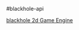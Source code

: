 #blackhole-api

<a href="https://github.com/drflamemontgomery/blackhole">blackhole 2d Game Engine</a>

